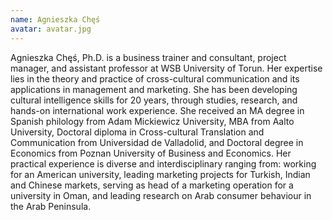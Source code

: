 ```yaml
---
name: Agnieszka Chęś
avatar: avatar.jpg
---
```


Agnieszka Chęś, Ph.D. is a business trainer and consultant, project manager, and assistant professor at WSB University of Torun. Her expertise lies in the theory and practice of cross-cultural communication and its applications in management and marketing. She has been developing cultural intelligence skills for 20 years, through studies, research, and hands-on international work experience. She received an MA degree in Spanish philology from Adam Mickiewicz University, MBA from Aalto University, Doctoral diploma in Cross-cultural Translation and Communication from Universidad de Valladolid, and Doctoral degree in Economics from Poznan University of Business and Economics.  Her practical experience is diverse and interdisciplinary ranging from: working for an American university, leading marketing projects for Turkish, Indian and Chinese markets, serving as head of a marketing operation for a university in Oman, and leading research on Arab consumer behaviour in the Arab Peninsula.
